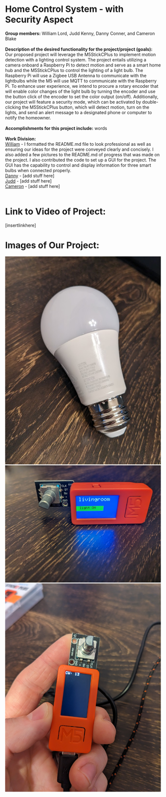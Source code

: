 # Home Control System - with Security Aspect

**Group members:** William Lord, Judd Kenny, Danny Conner, and Cameron Blake
<br>
<br>
**Description of the desired functionality for the project/project (goals):**
Our proposed project will leverage the M5StickCPlus to implement motion detection with a lighting control system. The project entails utilizing a camera 
onboard a Raspberry Pi to detect motion and serve as a smart home hub and the M5StickCPlus to control the lighting of a light bulb. The Raspberry Pi will use a Zigbee USB Antenna to communicate with the lightbulbs while the M5 will use MQTT to communicate with the Raspberry Pi. To enhance user experience, we intend to procure a rotary encoder that will enable color changes of the light bulb by turning the encoder and use the button click of the encoder to set the color output (on/off). Additionally, our project will feature a security mode, which can be activated by double-clicking the M5StickCPlus button, which will detect motion, turn on the lights, and send an alert message to a designated phone or computer to notify the homeowner.
<br>
<br>
**Accomplishments for this project include:**
words
<br>
<br>
**Work Division:**<br>
<ins>William</ins> - I formatted the README.md file to look professional as well as ensuring our ideas for the project were conveyed clearly and concisely. I also added a few pictures to the README.md of progress that was made on the project. I also contributed the code to set up a GUI for the project. The GUI has the capability to control and display information for three smart bulbs when connected properly.
<br>
<ins>Danny</ins> - [add stuff here]
<br>
<ins>Judd</ins> - [add stuff here]
<br>
<ins>Cameron</ins> - [add stuff here]
<br>
<br>
# Link to Video of Project:
[insertlinkhere]
# Images of Our Project:
![single_light_bulb](https://github.com/elee2045sp23/semester-project-jud-william-danny/blob/main/single_light_bulb.jpg)
![single_light_bulb](https://github.com/elee2045sp23/semester-project-jud-william-danny/blob/main/m5_code_working.jpg)
![single_light_bulb](https://github.com/elee2045sp23/semester-project-jud-william-danny/blob/main/PXL_20230426_152059353.jpg)
